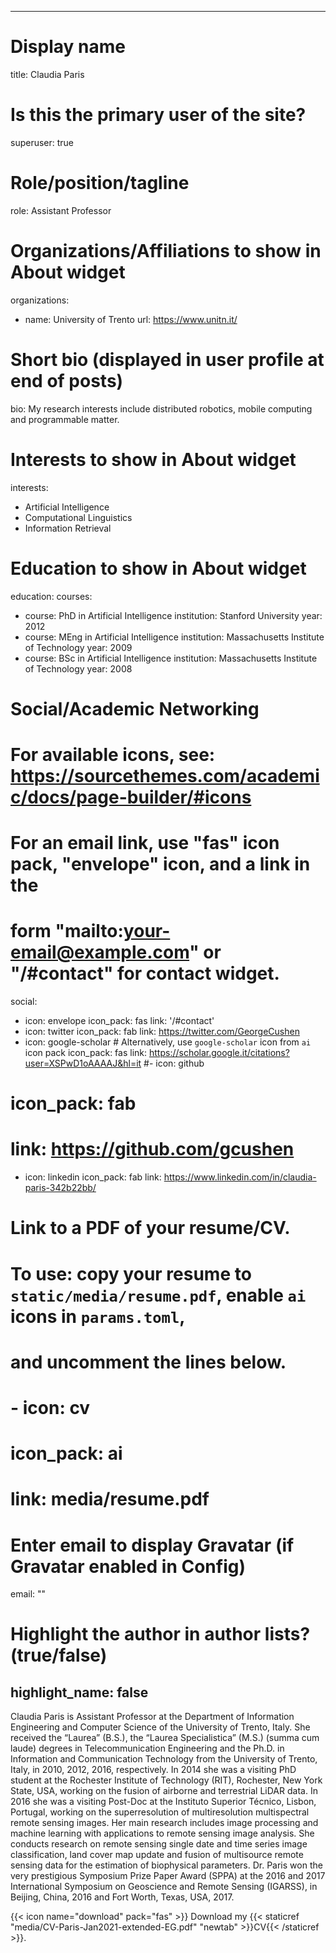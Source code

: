 
---
# Display name
title: Claudia Paris 

# Is this the primary user of the site?
superuser: true

# Role/position/tagline
role: Assistant Professor

# Organizations/Affiliations to show in About widget
organizations:
- name: University of Trento
  url: https://www.unitn.it/

# Short bio (displayed in user profile at end of posts)
bio: My research interests include distributed robotics, mobile computing and programmable matter.

# Interests to show in About widget
interests:
- Artificial Intelligence
- Computational Linguistics
- Information Retrieval

# Education to show in About widget
education:
  courses:
  - course: PhD in Artificial Intelligence
    institution: Stanford University
    year: 2012
  - course: MEng in Artificial Intelligence
    institution: Massachusetts Institute of Technology
    year: 2009
  - course: BSc in Artificial Intelligence
    institution: Massachusetts Institute of Technology
    year: 2008

# Social/Academic Networking
# For available icons, see: https://sourcethemes.com/academic/docs/page-builder/#icons
#   For an email link, use "fas" icon pack, "envelope" icon, and a link in the
#   form "mailto:your-email@example.com" or "/#contact" for contact widget.
social:
- icon: envelope
  icon_pack: fas
  link: '/#contact'
- icon: twitter
  icon_pack: fab
  link: https://twitter.com/GeorgeCushen
- icon: google-scholar  # Alternatively, use `google-scholar` icon from `ai` icon pack
  icon_pack: fas
  link: https://scholar.google.it/citations?user=XSPwD1oAAAAJ&hl=it
#- icon: github
#  icon_pack: fab
#  link: https://github.com/gcushen
- icon: linkedin
  icon_pack: fab
  link: https://www.linkedin.com/in/claudia-paris-342b22bb/

# Link to a PDF of your resume/CV.
# To use: copy your resume to `static/media/resume.pdf`, enable `ai` icons in `params.toml`, 
# and uncomment the lines below.
# - icon: cv
#   icon_pack: ai
#   link: media/resume.pdf

# Enter email to display Gravatar (if Gravatar enabled in Config)
email: ""

# Highlight the author in author lists? (true/false)
highlight_name: false
---

Claudia Paris is Assistant Professor at the Department of Information Engineering and Computer Science of the University of Trento, Italy. She received the “Laurea” (B.S.), the “Laurea Specialistica” (M.S.) (summa cum laude) degrees in Telecommunication Engineering and the Ph.D. in Information and Communication Technology from the University of Trento, Italy, in 2010, 2012, 2016, respectively. In 2014 she was a visiting PhD student at the Rochester Institute of Technology (RIT), Rochester, New York State, USA, working on the fusion of airborne and terrestrial LiDAR data. In 2016 she was a visiting Post-Doc at the Instituto Superior Técnico, Lisbon, Portugal, working on the superresolution of multiresolution multispectral remote sensing images. Her main research includes image processing and machine learning with applications to remote sensing image analysis. She conducts research on remote sensing single date and time series image classification, land cover map update and fusion of multisource remote sensing data for the estimation of biophysical parameters. Dr. Paris won the very prestigious Symposium Prize Paper Award (SPPA) at the 2016 and 2017 International Symposium on Geoscience and Remote Sensing (IGARSS), in Beijing, China, 2016 and Fort Worth, Texas, USA, 2017.

{{< icon name="download" pack="fas" >}} Download my {{< staticref "media/CV-Paris-Jan2021-extended-EG.pdf" "newtab" >}}CV{{< /staticref >}}.

